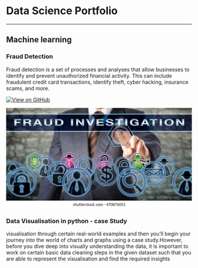 # Data Science Portfolio
---
## Machine learning

### Fraud Detection

Fraud detection is a set of processes and analyses that allow businesses to identify and prevent unauthorized financial activity. This can include fraudulent credit card transactions, identify theft, cyber hacking, insurance scams, and more.

[![View on GitHub](https://img.shields.io/badge/GitHub-View_on_GitHub-blue?logo=GitHub)](https://github.com/satyanarayana25/portfolio/tree/master/assets/img/fraud_detection.jpg)

<center><img src="/assets/img/fraud_detection.jpg"/></center>

### Data Visualisation in python - case Study

visualisation through certain real-world examples and then you’ll begin your journey into the world of charts and graphs using a case study.However, before you dive deep into visually understanding the data, it is important to work on certain basic data cleaning steps in the given dataset such that you are able to represent the visualisation and find the required insights
